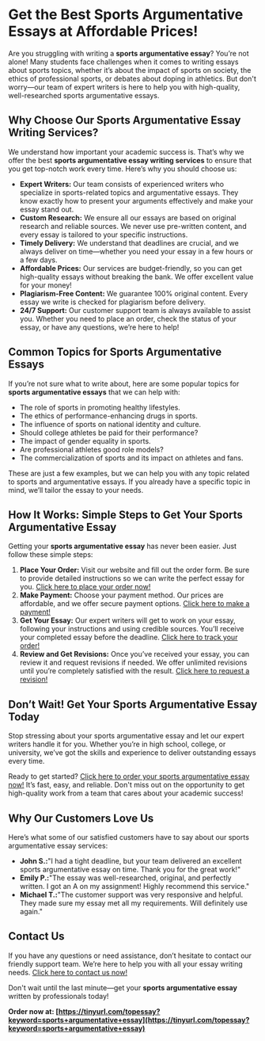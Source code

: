 # Get the Best Sports Argumentative Essays at Affordable Prices!

Are you struggling with writing a **sports argumentative essay**? You’re not alone! Many students face challenges when it comes to writing essays about sports topics, whether it’s about the impact of sports on society, the ethics of professional sports, or debates about doping in athletics. But don't worry—our team of expert writers is here to help you with high-quality, well-researched sports argumentative essays.

## Why Choose Our Sports Argumentative Essay Writing Services?

We understand how important your academic success is. That’s why we offer the best **sports argumentative essay writing services** to ensure that you get top-notch work every time. Here’s why you should choose us:

- **Expert Writers:** Our team consists of experienced writers who specialize in sports-related topics and argumentative essays. They know exactly how to present your arguments effectively and make your essay stand out.
- **Custom Research:** We ensure all our essays are based on original research and reliable sources. We never use pre-written content, and every essay is tailored to your specific instructions.
- **Timely Delivery:** We understand that deadlines are crucial, and we always deliver on time—whether you need your essay in a few hours or a few days.
- **Affordable Prices:** Our services are budget-friendly, so you can get high-quality essays without breaking the bank. We offer excellent value for your money!
- **Plagiarism-Free Content:** We guarantee 100% original content. Every essay we write is checked for plagiarism before delivery.
- **24/7 Support:** Our customer support team is always available to assist you. Whether you need to place an order, check the status of your essay, or have any questions, we’re here to help!

## Common Topics for Sports Argumentative Essays

If you’re not sure what to write about, here are some popular topics for **sports argumentative essays** that we can help with:

- The role of sports in promoting healthy lifestyles.
- The ethics of performance-enhancing drugs in sports.
- The influence of sports on national identity and culture.
- Should college athletes be paid for their performance?
- The impact of gender equality in sports.
- Are professional athletes good role models?
- The commercialization of sports and its impact on athletes and fans.

These are just a few examples, but we can help you with any topic related to sports and argumentative essays. If you already have a specific topic in mind, we’ll tailor the essay to your needs.

## How It Works: Simple Steps to Get Your Sports Argumentative Essay

Getting your **sports argumentative essay** has never been easier. Just follow these simple steps:

1. **Place Your Order:** Visit our website and fill out the order form. Be sure to provide detailed instructions so we can write the perfect essay for you. [Click here to place your order now!](https://tinyurl.com/topessay?keyword=sports+argumentative+essay)
2. **Make Payment:** Choose your payment method. Our prices are affordable, and we offer secure payment options. [Click here to make a payment!](https://tinyurl.com/topessay?keyword=sports+argumentative+essay)
3. **Get Your Essay:** Our expert writers will get to work on your essay, following your instructions and using credible sources. You’ll receive your completed essay before the deadline. [Click here to track your order!](https://tinyurl.com/topessay?keyword=sports+argumentative+essay)
4. **Review and Get Revisions:** Once you’ve received your essay, you can review it and request revisions if needed. We offer unlimited revisions until you’re completely satisfied with the result. [Click here to request a revision!](https://tinyurl.com/topessay?keyword=sports+argumentative+essay)

## Don’t Wait! Get Your Sports Argumentative Essay Today

Stop stressing about your sports argumentative essay and let our expert writers handle it for you. Whether you’re in high school, college, or university, we’ve got the skills and experience to deliver outstanding essays every time.

Ready to get started? [Click here to order your sports argumentative essay now!](https://tinyurl.com/topessay?keyword=sports+argumentative+essay) It’s fast, easy, and reliable. Don't miss out on the opportunity to get high-quality work from a team that cares about your academic success!

## Why Our Customers Love Us

Here’s what some of our satisfied customers have to say about our sports argumentative essay services:

- **John S.:**"I had a tight deadline, but your team delivered an excellent sports argumentative essay on time. Thank you for the great work!"
- **Emily P.:**"The essay was well-researched, original, and perfectly written. I got an A on my assignment! Highly recommend this service."
- **Michael T.:**"The customer support was very responsive and helpful. They made sure my essay met all my requirements. Will definitely use again."

## Contact Us

If you have any questions or need assistance, don’t hesitate to contact our friendly support team. We’re here to help you with all your essay writing needs. [Click here to contact us now!](https://tinyurl.com/topessay?keyword=sports+argumentative+essay)

Don't wait until the last minute—get your **sports argumentative essay** written by professionals today!

**Order now at: [https://tinyurl.com/topessay?keyword=sports+argumentative+essay](https://tinyurl.com/topessay?keyword=sports+argumentative+essay)**
